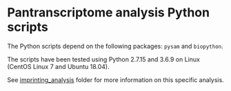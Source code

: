# Pantranscriptome analysis Python scripts

The Python scripts depend on the following packages: `pysam` and `biopython`.

The scripts have been tested using Python 2.7.15 and 3.6.9 on Linux (CentOS Linux 7 and Ubuntu 18.04).

See [imprinting_analysis](https://github.com/jonassibbesen/vgrna-project-scripts/tree/master/python/imprinting_analysis) folder for more information on this specific analysis. 

